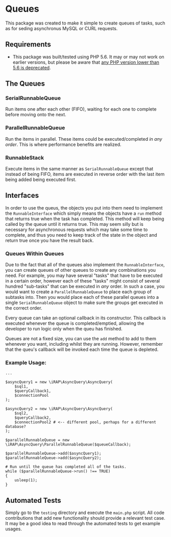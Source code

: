 # Queues
This package was created to make it simple to create queues of tasks, such as for seding asynchronus MySQL or CURL requests.

## Requirements

* This package was built/tested using PHP 5.6. It may or may not work on earlier versions, but please be aware that [any PHP version lower than 5.6 is deprecated](https://secure.php.net/supported-versions.php).


## The Queues

### SerialRunnableQueue
Run items one after each other (FIFO), waiting for each one to complete before moving onto the next.

### ParallelRunnableQueue
Run the items in parallel. These items could be executed/completed *in any order*. This is where performance benefits are realized.

### RunnableStack
Execute items in the same manner as `SerialRunnableQueue` except that instead of being FIFO, items are executed in reverse order with the last item being added being executed first.

## Interfaces

In order to use the queus, the objects you put into them need to implement the  `RunnableInterface` which simply means the objects have a `run` method that returns true when the task has completed. This method will keep being called by the queue until it returns true. This may seem silly but is necessary for asynchronous requests which may take some time to complete, and thus you need to keep track of the state in the object and return true once you have the result back.

### Queues Within Queues
Due to the fact that all of the queues also implement the `RunnableInterface`, you can create queues of other queues to create any combinations you need. For example, you may have several "tasks" that have to be executed in a certain order, however each of these "tasks" might consist of several hundred "sub-tasks" that can be executed in *any* order. In such a case, you would want to create a `ParallelRunnableQueue` to place each group of subtasks into. Then you would place each of these parallel queues into a single `SerialRunnableQueue` object to make sure the groups get executed in the correct order.

Every queue can take an optional callback in its constructor. This callback is executed whenever the queue is completed/emptied, allowing the developer to run logic only when the queu has finished.

Queues are not a fixed size, you can use the `add` method to add to them whenever you want, including whilst they are running. However, remember that the queu's callback will be invoked each time the queue is depleted.



### Example Usage:
```
...

$asyncQuery1 = new \iRAP\AsyncQuery\AsyncQuery(
    $sql1,
    $queryCallback1,
    $connectionPool
);

$asyncQuery2 = new \iRAP\AsyncQuery\AsyncQuery(
    $sql2,
    $queryCallback2,
    $connectionPool2 # <-- different pool, perhaps for a different database?
);

$parallelRunnableQueue = new \iRAP\AsyncQuery\ParallelRunnableQueue($queueCallback);

$parallelRunnableQueue->add($asyncQuery1);
$parallelRunnableQueue->add($asyncQuery2);

# Run until the queue has completed all of the tasks.
while ($parallelRunnableQueue->run() !== TRUE)
{
    usleep(1);
}
```


## Automated Tests
Simply go to the `testing` directory and execute the `main.php` script. All code contributions that add new functionality should provide a relevant test case. It may be a good idea to read through the automated tests to get example usages.
